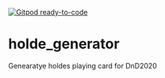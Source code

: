 [![Gitpod ready-to-code](https://img.shields.io/badge/Gitpod-ready--to--code-blue?logo=gitpod)](https://gitpod.io/#https://github.com/bambruysk/holde_generator)

# holde_generator
Genearatye holdes playing card for DnD2020
